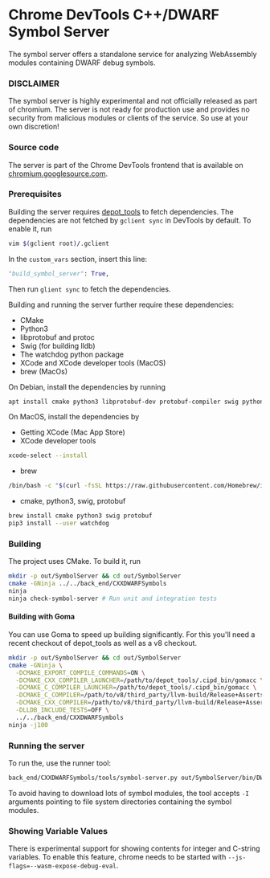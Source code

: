 # Chrome DevTools C++/DWARF Symbol Server

The symbol server offers a standalone service for analyzing WebAssembly modules
containing DWARF debug symbols.

### DISCLAIMER
The symbol server is highly experimental and not officially released as part of
chromium. The server is not ready for production use and provides no security
from malicious modules or clients of the service. So use at your own discretion!

### Source code
The server is part of the Chrome DevTools frontend that is available on
[chromium.googlesource.com](https://chromium.googlesource.com/devtools/devtools-frontend).


### Prerequisites

Building the server requires
[depot_tools](https://commondatastorage.googleapis.com/chrome-infra-docs/flat/depot_tools/docs/html/depot_tools_tutorial.html#_setting_up)
to fetch dependencies. The dependencies are not fetched by `gclient sync` in
DevTools by default. To enable it, run
```bash
vim $(gclient root)/.gclient
```
In the `custom_vars` section, insert this line:
```python
"build_symbol_server": True,
```
Then run `glient sync` to fetch the dependencies.

Building and running the server further require these dependencies:
* CMake
* Python3
* libprotobuf and protoc
* Swig (for building lldb)
* The watchdog python package
* XCode and XCode developer tools (MacOS)
* brew (MacOs)

On Debian, install the dependencies by running
```bash
apt install cmake python3 libprotobuf-dev protobuf-compiler swig python-watchdog
```

On MacOS, install the dependencies by
* Getting XCode (Mac App Store)
* XCode developer tools
```bash
xcode-select --install
```
* brew
```bash
/bin/bash -c "$(curl -fsSL https://raw.githubusercontent.com/Homebrew/install/master/install.sh)"
```
* cmake, python3, swig, protobuf
```bash
brew install cmake python3 swig protobuf
pip3 install --user watchdog
```

### Building

The project uses CMake. To build it, run
```bash
mkdir -p out/SymbolServer && cd out/SymbolServer
cmake -GNinja ../../back_end/CXXDWARFSymbols
ninja
ninja check-symbol-server # Run unit and integration tests
```

#### Building with Goma

You can use Goma to speed up building significantly. For this you'll need
a recent checkout of depot_tools as well as a v8 checkout.
```bash
mkdir -p out/SymbolServer && cd out/SymbolServer
cmake -GNinja \
  -DCMAKE_EXPORT_COMPILE_COMMANDS=ON \
  -DCMAKE_CXX_COMPILER_LAUNCHER=/path/to/depot_tools/.cipd_bin/gomacc \
  -DCMAKE_C_COMPILER_LAUNCHER=/path/to/depot_tools/.cipd_bin/gomacc \
  -DCMAKE_C_COMPILER=/path/to/v8/third_party/llvm-build/Release+Asserts/bin/clang \
  -DCMAKE_CXX_COMPILER=/path/to/v8/third_party/llvm-build/Release+Asserts/bin/clang++ \
  -DLLDB_INCLUDE_TESTS=OFF \
  ../../back_end/CXXDWARFSymbols
ninja -j100
```

### Running the server

To run the, use the runner tool:
```bash
back_end/CXXDWARFSymbols/tools/symbol-server.py out/SymbolServer/bin/DWARFSymbolServer -I /path/to/wasm/symbol/modules
```

To avoid having to download lots of symbol modules, the tool accepts `-I`
arguments pointing to file system directories containing the symbol modules.

### Showing Variable Values
There is experimental support for showing contents for integer and
C-string variables. To enable this feature, chrome needs to be started with
`--js-flags=--wasm-expose-debug-eval`.
